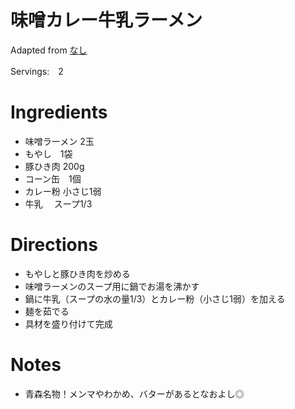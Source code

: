 
# 味噌カレー牛乳ラーメン

Adapted from [なし]()

Servings:　2

# Ingredients
- 味噌ラーメン 2玉
- もやし　1袋
- 豚ひき肉 200g
- コーン缶　1個
- カレー粉 小さじ1弱
- 牛乳 　スープ1/3
# Directions
- もやしと豚ひき肉を炒める
- 味噌ラーメンのスープ用に鍋でお湯を沸かす
- 鍋に牛乳（スープの水の量1/3）とカレー粉（小さじ1弱）を加える
- 麺を茹でる
- 具材を盛り付けて完成
# Notes
- 青森名物！メンマやわかめ、バターがあるとなおよし◎
